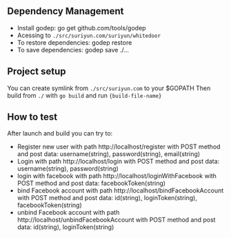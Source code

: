 ## Dependency Management
* Install godep: go get github.com/tools/godep
* Acessing to `./src/suriyun.com/suriyun/whitedoor`
* To restore dependencies: godep restore
* To save dependencies: godep save ./... 

## Project setup
You can create symlink from `./src/suriyun.com` to your $GOPATH
Then build from `./` with `go build` and run `{build-file-name}`

## How to test
After launch and build you can try to:
* Register new user with path http://localhost/register with POST method and post data: username(string), password(string), email(string)
* Login with path http://localhost/login with POST method and post data: username(string), password(string)
* login with facebook with path http://localhost/loginWithFacebook with POST method and post data: facebookToken(string)
* bind Facebook account with path http://localhost/bindFacebookAccount with POST method and post data: id(string), loginToken(string), facebookToken(string)
* unbind Facebook account with path http://localhost/unbindFacebookAccount with POST method and post data: id(string), loginToken(string)
